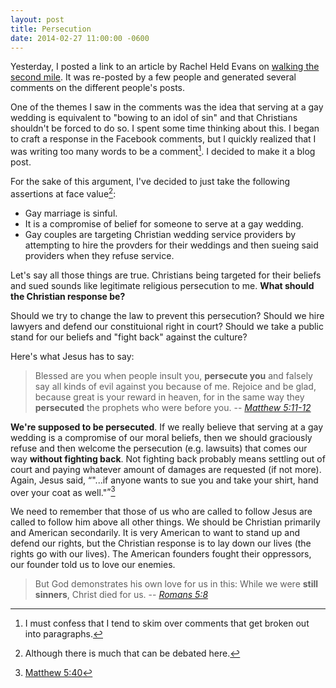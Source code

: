 ```yaml
---
layout: post
title: Persecution
date: 2014-02-27 11:00:00 -0600
---
```


Yesterday, I posted a link to an article by Rachel Held Evans on [walking
the second mile][1]. It was re-posted by a few people and generated
several comments on the different people's posts.

One of the themes I saw in the comments was the idea that serving at a
gay wedding is equivalent to "bowing to an idol of sin" and that
Christians shouldn't be forced to do so. I spent some time thinking
about this. I began to craft a response in the Facebook comments,
but I quickly realized that I was writing too many words to be a
comment[^1]. I decided to make it a blog post.

For the sake of this argument, I've decided to just take the following
assertions at face value[^2]:

 - Gay marriage is sinful.
 - It is a compromise of belief for someone to serve at a gay wedding.
 - Gay couples are targeting Christian wedding service providers by
   attempting to hire the provders for their weddings and then sueing
   said providers when they refuse service.

Let's say all those things are true. Christians being targeted for their
beliefs and sued sounds like legitimate religious persecution to me. 
**What should the Christian response be?**

Should we try to change the law to prevent this persecution? Should we
hire lawyers and defend our constituional right in court? Should we take
a public stand for our beliefs and "fight back" against the culture?

Here's what Jesus has to say:
> Blessed are you when people insult you, **persecute you** and falsely
> say all kinds of evil against you because of me. Rejoice and be glad,
> because great is your reward in heaven, for in the same way they
> **persecuted** the prophets who were before you.
-- <cite>[Matthew 5:11-12][2]</cite>

**We're supposed to be persecuted**. If we really believe that serving
at a gay wedding is a compromise of our moral beliefs, then we should
graciously refuse and then welcome the persecution (e.g. lawsuits) that
comes our way **without fighting back**. Not fighting back probably
means settling out of court and paying whatever amount of damages are
requested (if not more). Again, Jesus said, <q>"...if anyone wants to
sue you and take your shirt, hand over your coat as well."</q>[^3]

We need to remember that those of us who are called to follow Jesus are
called to follow him above all other things. We should be Christian
primarily and American secondarily. It is very American to want to stand
up and defend our rights, but the Christian response is to lay down our
lives (the rights go with our lives). The American founders fought their
oppressors, our founder told us to love our enemies.

> But God demonstrates his own love for us in this: While we were **still
> sinners**, Christ died for us.
-- <cite>[Romans 5:8][3]</cite>


[^1]: I must confess that I tend to skim over comments that get broken out into paragraphs.
[^2]: Although there is much that can be debated here.
[^3]: <a href="http://www.biblegateway.com/passage/?search=matthew+5%3A40&version=NIV">Matthew 5:40</a>

[1]: http://rachelheldevans.com/blog/jesus-religious-freedom-gay-lesbian-discrimination
[2]: http://www.biblegateway.com/passage/?search=matthew+5%3A11-12&version=NIV
[3]: http://www.biblegateway.com/passage/?search=Romans+5:8&version=NIV
